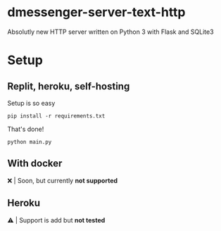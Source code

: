 # dmessenger-server-text-http
Absolutly new HTTP server written on Python 3 with Flask and SQLite3

# Setup
## Replit, heroku, self-hosting
Setup is so easy

``pip install -r requirements.txt``

That's done!

``python main.py``

## With docker
:x: | Soon, but currently **not supported**

## Heroku
:warning: | Support is add but **not tested**
